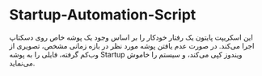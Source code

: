 # Startup-Automation-Script
این اسکریپت پایتون یک رفتار خودکار را بر اساس وجود یک پوشه خاص روی دسکتاپ اجرا می‌کند. در صورت عدم یافتن پوشه مورد نظر در بازه زمانی مشخص، تصویری از وب‌کم گرفته، فایلی را به پوشه Startup ویندوز کپی می‌کند، و سیستم را خاموش می‌نماید.
